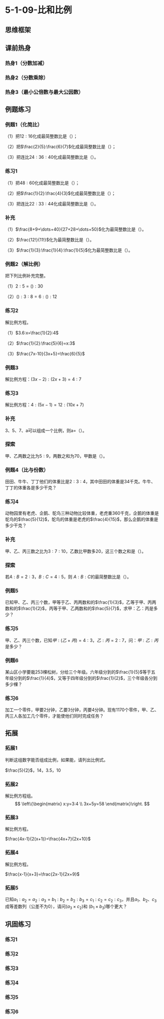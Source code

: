 # 5-1-09-比和比例

## 思维框架



## 课前热身

### 热身1（分数加减）



### 热身2（分数乘除）



### 热身3（最小公倍数与最大公因数）



## 例题练习

### 例题1（化简比）

（1）把$12:16$化成最简整数比是（）；

（2）把$\frac{2}{5}:\frac{6}{7}$化成最简整数比是（）；

（3）把连比$24:36:40$化成最简整数比是（）。



### 练习1

（1）把$48:60$化成最简整数比是（）；

（2）把$\frac{1}{2}:\frac{4}{3}$化成最简整数比是（）；

（3）把连比$22:33:44$化成最简整数比是（）。



### 补充

（1）$\frac{8+9+\dots+40}{27+28+\dots+50}$化为最简整数比是（）。

（2）$\frac{12!}{11!}$化为最简整数比是（）。

（3）$\frac{1}{3}:\frac{1}{4}:\frac{1}{5}$化为最简整数比是（）。







### 例题2（解比例）

把下列比例补充完整。

（1）$2:5=():30$

（2）$():3:8=6:():12$



### 练习2

解比例方程。

（1）$3.6:x=\frac{1}{2}:4$

（2）$\frac{1}{2}:\frac{5}{6}=x:3$

（3）$\frac{7x-10}{3x+5}=\frac{6}{5}$





### 例题3

解比例方程：$(3x-2):(2x+3)=4:7$



### 练习3

解比例方程：$4:(5x-1)=12:(10x+7)$



### 补充

3、5、7、a可以组成一个比例，则a=（）。



### 探索

甲、乙两数之比为$5:9$，两数之和为70，甲数是（）。



### 例题4（比与份数）

田田、牛牛、丁丁他们的体重比是$2:3:4$，其中田田的体重是34千克。牛牛、丁丁的体重各是多少干克？



### 练习4

动物园里有老虎、企鹅、鸵鸟三种动物比较体重，老虎重360千克，企鹅的体重是鸵鸟的$\frac{5}{12}$，鸵鸟的体重是老虎的$\frac{4}{15}$，那么企鹅的体重是多少干克？



### 补充

甲、乙、丙三数之比为$3:7:10$，乙数比甲数多20，这三个数之和是（）。



### 探索

若$A:B=2:3$，$B:C=4:5$，则 $A:B:C$的最简整数比是（）。



### 例题5

已知甲、乙、丙三个数，甲等于乙、丙两数和的$\frac{1}{3}$，乙等于甲、丙两数和的$\frac{1}{2}$，丙等于甲、乙两数和的$\frac{5}{7}$，求甲：乙：丙是多少？



### 练习5

甲、乙、丙三个数，已知$甲:(乙+丙)=4:3$，$乙:丙=2:7$，问：$甲:乙:丙$是多少？



### 例题6

某山区小学要栽253棵松树，分给三个年级。六年级分到的$\frac{1}{5}$等于五年级分到的$\frac{1}{4}$，又等于四年级分到的$\frac{1}{2}$，三个年级各分到多少棵？



### 练习6

加工一个零件，甲要2分钟，乙要3分钟，丙要4分钟。现有1170个零件，甲、乙、丙三人各加工几个零件，才能使他们同时完成任务？



## 拓展

### 拓展1

判断这组数字能否组成比例，如果能，请列出比例式。

$\frac{5}{2}$，14，3.5，10



### 拓展2

解比例方程组。
$$
\left\{\begin{matrix}
x:y=3:4
\\
3x+5y=58
\end{matrix}\right.
$$



### 拓展3

解比例方程。

$\frac{4x-1}{2(x+1)}=\frac{4x+7}{2x+10}$



### 拓展4

解比例方程。

$\frac{x-1}{x+3}=\frac{2x-1}{2x+9}$





### 拓展5

已知$a_1:a_2=a_2:a_3=b_1:b_2=b_2:b_3=c_1:c_2=c_2:c_3$，并且$a_1$、$b_2$、$c_3$成等差数列（公差不为0），请问$(a_3\times c_2)$和 $(b_1\times b_3)$哪个更大？



## 巩固练习

### 练习1



### 练习2



### 练习3



### 练习4



### 练习5



### 练习6
